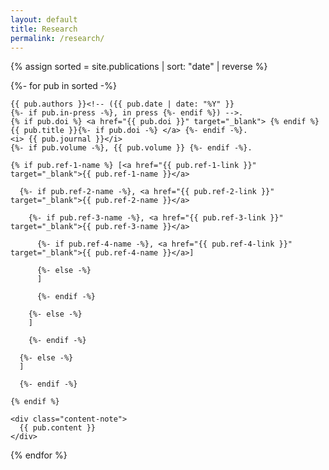 ```yaml
---
layout: default
title: Research
permalink: /research/
---
```


{% assign sorted = site.publications | sort: "date" | reverse %}

{%- for pub in sorted -%}

  <div class="content-block">
    
    {{ pub.authors }}<!-- ({{ pub.date | date: "%Y" }}
    {%- if pub.in-press -%}, in press {%- endif %}) -->. 
    {% if pub.doi %} <a href="{{ pub.doi }}" target="_blank"> {% endif %} {{ pub.title }}{%- if pub.doi -%} </a> {%- endif -%}.
    <i> {{ pub.journal }}</i>
    {%- if pub.volume -%}, {{ pub.volume }} {%- endif -%}. 

    {% if pub.ref-1-name %} [<a href="{{ pub.ref-1-link }}" target="_blank">{{ pub.ref-1-name }}</a>

      {%- if pub.ref-2-name -%}, <a href="{{ pub.ref-2-link }}" target="_blank">{{ pub.ref-2-name }}</a>

        {%- if pub.ref-3-name -%}, <a href="{{ pub.ref-3-link }}" target="_blank">{{ pub.ref-3-name }}</a>

          {%- if pub.ref-4-name -%}, <a href="{{ pub.ref-4-link }}" target="_blank">{{ pub.ref-4-name }}</a>]

          {%- else -%}
          ]

          {%- endif -%}

        {%- else -%}
        ]

        {%- endif -%}
        
      {%- else -%}
      ]

      {%- endif -%}

    {% endif %}

    <div class="content-note">
      {{ pub.content }}
    </div>

  </div>

{% endfor %}
